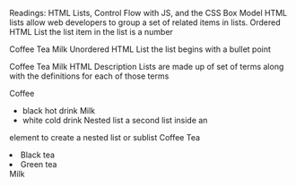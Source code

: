Readings: HTML Lists, Control Flow with JS, and the CSS Box Model
HTML  lists allow web developers to group a set of related items in lists.
Ordered HTML List the list item in the list is a number

Coffee
Tea
Milk
Unordered HTML List the list begins with a bullet point

Coffee
Tea
Milk
HTML Description Lists are made up of set of terms along with the definitions for each of those terms

Coffee
- black hot drink
Milk
- white cold drink
Nested list a second list inside an

element to create a nested list or sublist
Coffee
Tea
 <li>Black tea</li>
 <li>Green tea</li>
Milk